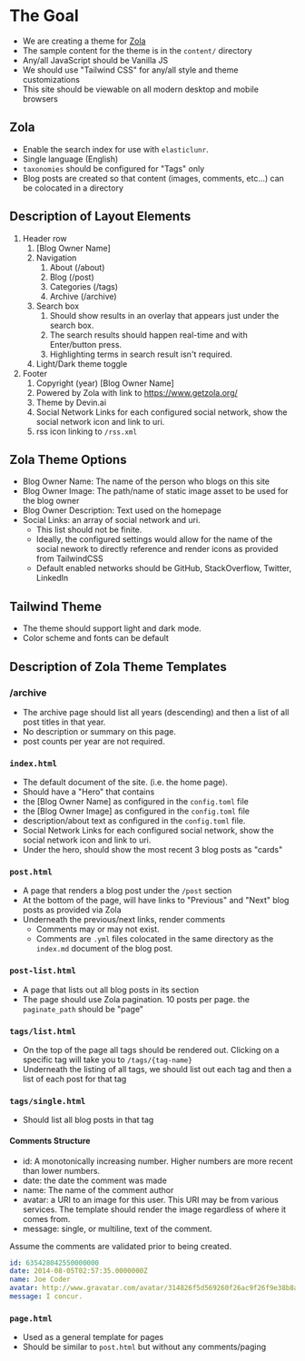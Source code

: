 # The Goal

- We are creating a theme for [Zola](https://www.getzola.org/)
- The sample content for the theme is in the `content/` directory
- Any/all JavaScript should be Vanilla JS
- We should use "Tailwind CSS" for any/all style and theme customizations
- This site should be viewable on all modern desktop and mobile browsers

## Zola

- Enable the search index for use with `elasticlunr`. 
- Single language (English)
- `taxonomies` should be configured for "Tags" only
- Blog posts are created so that content (images, comments, etc...) can be colocated in a directory

## Description of Layout Elements

1. Header row
   1. [Blog Owner Name]
   2. Navigation
      1. About (/about)
      2. Blog (/post)
      3. Categories (/tags)
      4. Archive (/archive)
   3. Search box
      1. Should show results in an overlay that appears just under the search box.
      2. The search results should happen real-time and with Enter/button press.
      3. Highlighting terms in search result isn't required.
   4. Light/Dark theme toggle
2. Footer
   1. Copyright (year) [Blog Owner Name]
   2. Powered by Zola with link to https://www.getzola.org/
   3. Theme by Devin.ai
   4. Social Network Links for each configured social network, show the social network icon and link to uri.
   5. rss icon linking to `/rss.xml`

## Zola Theme Options

- Blog Owner Name: The name of the person who blogs on this site
- Blog Owner Image: The path/name of static image asset to be used for the blog owner
- Blog Owner Description: Text used on the homepage
- Social Links: an array of social network and uri. 
  - This list should not be finite. 
  - Ideally, the configured settings would allow for the name of the social nework to directly reference and render icons as provided from TailwindCSS
  - Default enabled networks should be GitHub, StackOverflow, Twitter, LinkedIn

## Tailwind Theme

- The theme should support light and dark mode.
- Color scheme and fonts can be default

## Description of Zola Theme Templates

### /archive

- The archive page should list all years (descending) and then a list of all post titles in that year.
- No description or summary on this page.
- post counts per year are not required.

### `index.html`

- The default document of the site. (i.e. the home page).
- Should have a "Hero" that contains
-   the [Blog Owner Name] as configured in the `config.toml` file
-   the [Blog Owner Image] as configured in the `config.toml` file
-   description/about text as configured in the `config.toml` file.
-   Social Network Links for each configured social network, show the social network icon and link to uri.
- Under the hero, should show the most recent 3 blog posts as "cards"

### `post.html`

- A page that renders a blog post under the `/post` section
- At the bottom of the page, will have links to "Previous" and "Next" blog posts as provided via Zola
- Underneath the previous/next links, render comments
  - Comments may or may not exist. 
  - Comments are `.yml` files colocated in the same directory as the `index.md` document of the blog post.

### `post-list.html`

- A page that lists out all blog posts in its section
- The page should use Zola pagination. 10 posts per page. the `paginate_path` should be "page"

### `tags/list.html`

- On the top of the page all tags should be rendered out. Clicking on a specific tag will take you to `/tags/{tag-name}`
- Underneath the listing of all tags, we should list out each tag and then a list of each post for that tag

### `tags/single.html`

- Should list all blog posts in that tag

#### Comments Structure

- id: A monotonically increasing number. Higher numbers are more recent than lower numbers.
- date: the date the comment was made
- name: The name of the comment author
- avatar: a URI to an image for this user. This URI may be from various services. The template should render the image regardless of where it comes from.
- message: single, or multiline, text of the comment.

Assume the comments are validated prior to being created.

```yml
id: 635428042550000000
date: 2014-08-05T02:57:35.0000000Z
name: Joe Coder
avatar: http://www.gravatar.com/avatar/314826f5d569260f26ac9f26f9e38b8a.jpg?d=robohash
message: I concur.
```

### `page.html`

- Used as a general template for pages
- Should be similar to `post.html` but without any comments/paging